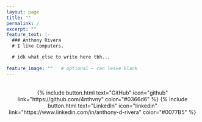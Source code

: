 ```yaml
---
layout: page
title: ""
permalink: /
excerpt: ""
feature_text: |-
  ### Anthony Rivera
  # I like Computers.

  # idk what else to write here tbh...
  
feature_image: ""   # optional — can leave blank
---
```


<div class="typeset" style="text-align:center; margin-top:2rem;">
  {% include button.html text="GitHub" icon="github" link="https://github.com/4nthvny" color="#0366d6" %}
  {% include button.html text="LinkedIn" icon="linkedin" link="https://www.linkedin.com/in/anthony-d-rivera" color="#0077B5" %}
</div>
